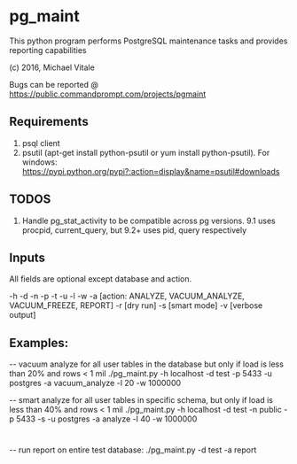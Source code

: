 # pg_maint
This python program performs PostgreSQL maintenance tasks and provides reporting capabilities

(c) 2016, Michael Vitale

Bugs can be reported @ https://public.commandprompt.com/projects/pgmaint

## Requirements
1. psql client 
2. psutil (apt-get install python-psutil or yum install python-psutil). 
For windows: https://pypi.python.org/pypi?:action=display&name=psutil#downloads

## TODOS
1. Handle pg_stat_activity to be compatible across pg versions. 
9.1 uses procpid, current_query, but 9.2+ uses pid, query respectively

## Inputs
All fields are optional except database and action.
>
-h <hostname or IP address> -d <database> -n <schema> -p <PORT> -t <type> -u <db user> -l <load threshold> -w <max rows> -a [action: ANALYZE, VACUUM_ANALYZE, VACUUM_FREEZE, REPORT] -r [dry run] -s [smart mode] -v [verbose output]

## Examples:
-- vacuum analyze for all user tables in the database but only if load is less than 20% and rows < 1 mil
./pg_maint.py -h localhost -d test -p 5433 -u postgres -a vacuum_analyze -l 20 -w 1000000
 
-- smart analyze for all user tables in specific schema, but only if load is less than 40% and rows < 1 mil
./pg_maint.py -h localhost -d test -n public -p 5433 -s -u postgres -a analyze -l 40 -w 1000000 
#
-- run report on entire test database:
./pg_maint.py -d test -a report
